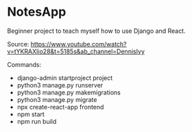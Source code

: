 # NotesApp

Beginner project to teach myself how to use Django and React.

Source: https://www.youtube.com/watch?v=tYKRAXIio28&t=5185s&ab_channel=DennisIvy

Commands:
- django-admin startproject project
- python3 manage.py runserver
- python3 manage.py makemigrations
- python3 manage.py migrate
- npx create-react-app frontend
- npm start
- npm run build
